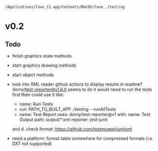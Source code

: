 `/Applications/love_12.app/Contents/MacOS/love ./testing`

# v0.2

## Todo
- finish graphics state methods
- start graphics drawing methods
- start object methods
- look into XML reader github actions to display results in readme?
  dorny/test-reporter@v1.6.0 seems to do it
  would need to run the tests first then could use it like:

  - name: Run Tests
  - run: PATH_TO_BUILT_APP ./testing --runAllTests
  - name: Test Report
    uses: dorny/test-reporter@v1
    with:
      name: Test Output
      path: output/*.xml
      reporter: jest-junit
      
  and d. check format: https://github.com/testmoapp/junitxml


- need a platform: format table somewhere for compressed formats (i.e. DXT not supported)
